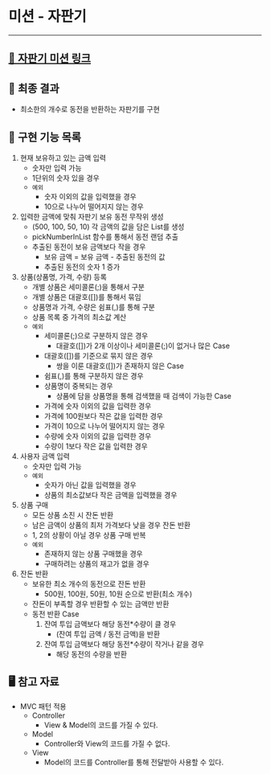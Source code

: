 # 미션 - 자판기

---
## [🧃 자판기 미션 링크](https://github.com/woowacourse/java-vendingmachine-precourse)

## 🎯 최종 결과
  - 최소한의 개수로 동전을 반환하는 자판기를 구현

## 📄 구현 기능 목록
1. 현재 보유하고 있는 금액 입력 
   - 숫자만 입력 가능
   - 1단위의 숫자 있을 경우
   - `예외`
     - 숫자 이외의 값을 입력했을 경우
     - 10으로 나누어 떨어지지 않는 경우
2. 입력한 금액에 맞춰 자판기 보유 동전 무작위 생성
   - (500, 100, 50, 10) 각 금액의 값을 담은 List를 생성
   - pickNumberInList 함수를 통해서 동전 랜덤 추출
   - 추출된 동전이 보유 금액보다 작을 경우 
     - 보유 금액 = 보유 금액 - 추출된 동전의 값
     - 추출된 동전의 숫자 1 증가
3. 상품(상품명, 가격, 수량) 등록
   - 개별 상품은 세미콜론(;)을 통해서 구분
   - 개별 상품은 대괄호([])를 통해서 묶임
   - 상품명과 가격, 수량은 쉼표(,)를 통해 구분
   - 상품 목록 중 가격의 최소값 계산
   - `예외`
     - 세미콜론(;)으로 구분하지 않은 경우
       - 대괄호([])가 2개 이상이나 세미콜론(;)이 없거나 많은 Case
     - 대괄호([])를 기준으로 묶지 않은 경우
       - 쌍을 이룬 대괄호([])가 존재하지 않은 Case
     - 쉼표(,)를 통해 구분하지 않은 경우
     - 상품명이 중복되는 경우
       - 상품에 담을 상품명을 통해 검색했을 때 검색이 가능한 Case
     - 가격에 숫자 이외의 값을 입력한 경우 
     - 가격에 100원보다 작은 값을 입력한 경우
     - 가격이 10으로 나누어 떨어지지 않는 경우
     - 수량에 숫자 이외의 값을 입력한 경우
     - 수량이 1보다 작은 값을 입력한 경우 
4. 사용자 금액 입력
   - 숫자만 입력 가능
   - `예외`
     - 숫자가 아닌 값을 입력했을 경우
     - 상품의 최소값보다 작은 금액을 입력했을 경우
5. 상품 구매
   - 모든 상품 소진 시 잔돈 반환
   - 남은 금액이 상품의 최저 가격보다 낮을 경우 잔돈 반환
   - 1, 2의 상황이 아닐 경우 상품 구매 반복
   - `예외`
     - 존재하지 않는 상품 구매했을 경우
     - 구매하려는 상품의 재고가 없을 경우
6. 잔돈 반환
   - 보유한 최소 개수의 동전으로 잔돈 반환
     - 500원, 100원, 50원, 10원 순으로 반환(최소 개수)
   - 잔돈이 부족할 경우 반환할 수 있는 금액만 반환
   - 동전 반환 Case
     1. 잔여 투입 금액보다 해당 동전*수량이 클 경우
        - (잔여 투입 금액 / 동전 금액)을 반환 
     2. 잔여 투입 금액보다 해당 동전*수량이 작거나 같을 경우
        - 해당 동전의 수량을 반환

## 🖥 참고 자료
- MVC 패턴 적용
  - Controller
    - View & Model의 코드를 가질 수 있다.
  - Model
    - Controller와 View의 코드를 가질 수 없다.
  - View
    - Model의 코드를 Controller를 통해 전달받아 사용할 수 있다.